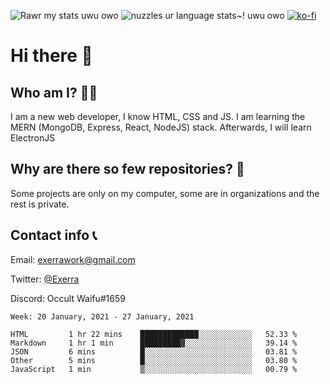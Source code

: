![Rawr my stats uwu owo](https://github-readme-stats.vercel.app/api?username=Exerra&show_icons=true&theme=buefy)
![nuzzles ur language stats~! uwu owo](https://github-readme-stats.vercel.app/api/top-langs/?username=Exerra&layout=compact)
[![ko-fi](https://www.ko-fi.com/img/githubbutton_sm.svg)](https://ko-fi.com/X8X130H96)
# Hi there 👋
## Who am I? 🙋‍♀️
I am a new web developer, I know HTML, CSS and JS. I am learning the MERN (MongoDB, Express, React, NodeJS) stack. Afterwards, I will learn ElectronJS
## Why are there so few repositories? 🤔
Some projects are only on my computer, some are in organizations and the rest is private.
## Contact info 📞
Email: [exerrawork@gmail.com](mailto:exerrawork@gmail.com)

Twitter: [@Exerra](https://twitter.com/exerra)

Discord: Occult Waifu#1659

<!--START_SECTION:waka-->
```text
Week: 20 January, 2021 - 27 January, 2021

HTML         1 hr 22 mins    █████████████░░░░░░░░░░░░   52.33 % 
Markdown     1 hr 1 min      █████████▓░░░░░░░░░░░░░░░   39.14 % 
JSON         6 mins          █░░░░░░░░░░░░░░░░░░░░░░░░   03.81 % 
Other        5 mins          █░░░░░░░░░░░░░░░░░░░░░░░░   03.80 % 
JavaScript   1 min           ▒░░░░░░░░░░░░░░░░░░░░░░░░   00.79 % 
```
<!--END_SECTION:waka-->
